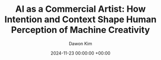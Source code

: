 ---
layout: post
title:  "AI as a Commercial Artist: How Intention and Context Shape Human Perception of Machine Creativity"
date:   2024-11-23 00:00:00 +00:00
image: /images/241123_machinecreativity.png
categories: research
author: "Dawon Kim"
authors: "<strong>Dawon Kim</strong> & Young June Sah"
venue: "Under review in Proceedings of Human-Computer Interaction Korea 2025"
pdf: /pdf/DawonKim_MachineCreativity_HCI2025_UnderReview.pdf 
---